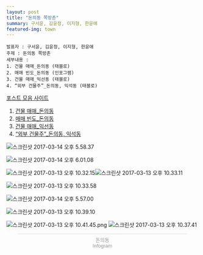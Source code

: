 ```yaml
---
layout: post
title: "돈의동 쪽방촌"
summary: 구서윤, 김윤정, 이지형, 한윤애
featured-img: town
---
```


```
발표자 : 구서윤, 김윤정, 이지형, 한윤애
주제 : 돈의동 쪽방촌
세부내용 :
1. 건물 매매_돈의동 (태블로)
2. 매매 빈도_돈의동 (인포그램)
3. 건물 매매_익선동 (태블로)
4. “외부 건물주”_돈의동, 익석동 (태블로)
```

[포스트 모음 사이트]( https://jongno3ga.wordpress.com/)

1. [건물 매매_돈의동](https://goo.gl/hLOhb9)
2. [매매 빈도_돈의동 ](https://goo.gl/Nt7lxk)
3. [건물 매매_익선동](https://goo.gl/2DzVNb)
4. [“외부 건물주”_돈의동, 익석동 ](https://goo.gl/4oEfpQ)

![스크린샷 2017-03-14 오후 5.58.37](https://jongno3ga.files.wordpress.com/2017/03/ec8aa4ed81aceba6b0ec83b7-2017-03-14-ec98a4ed9b84-5-58-37.png?w=768)

![스크린샷 2017-03-14 오후 6.01.08](https://jongno3ga.files.wordpress.com/2017/03/ec8aa4ed81aceba6b0ec83b7-2017-03-14-ec98a4ed9b84-6-01-08.png?w=768)

![스크린샷 2017-03-13 오후 10.32.15](https://jongno3ga.files.wordpress.com/2017/03/ec8aa4ed81aceba6b0ec83b7-2017-03-13-ec98a4ed9b84-10-32-15.png?w=768)![스크린샷 2017-03-13 오후 10.33.11](https://jongno3ga.files.wordpress.com/2017/03/ec8aa4ed81aceba6b0ec83b7-2017-03-13-ec98a4ed9b84-10-33-11.png?w=768)

![스크린샷 2017-03-13 오후 10.33.58](https://jongno3ga.files.wordpress.com/2017/03/ec8aa4ed81aceba6b0ec83b7-2017-03-13-ec98a4ed9b84-10-33-58.png?w=768)

![스크린샷 2017-03-14 오후 5.57.00](https://jongno3ga.files.wordpress.com/2017/03/ec8aa4ed81aceba6b0ec83b7-2017-03-14-ec98a4ed9b84-5-57-00.png?w=768)



![스크린샷 2017-03-13 오후 10.39.10](https://jongno3ga.files.wordpress.com/2017/03/ec8aa4ed81aceba6b0ec83b7-2017-03-13-ec98a4ed9b84-10-39-10.png?w=768)

![스크린샷 2017-03-13 오후 10.41.45.png](https://jongno3ga.files.wordpress.com/2017/03/ec8aa4ed81aceba6b0ec83b7-2017-03-13-ec98a4ed9b84-10-41-45.png?w=768)
![스크린샷 2017-03-13 오후 10.37.41](https://jongno3ga.files.wordpress.com/2017/03/ec8aa4ed81aceba6b0ec83b7-2017-03-13-ec98a4ed9b84-10-37-41.png?w=768)



<html><body>
<div class="infogram-embed" data-id="06b0e8dc-84db-4496-b4e3-9cd6b587255d" data-type="interactive" data-title="돈의동"></div><script>!function(e,t,n,s){var i="InfogramEmbeds",o=e.getElementsByTagName(t)[0],d=/^http:/.test(e.location)?"http:":"https:";if(/^\/{2}/.test(s)&&(s=d+s),window[i]&&window[i].initialized)window[i].process&&window[i].process();else if(!e.getElementById(n)){var a=e.createElement(t);a.async=1,a.id=n,a.src=s,o.parentNode.insertBefore(a,o)}}(document,"script","infogram-async","https://e.infogram.com/js/dist/embed-loader-min.js");</script><div style="padding:8px 0;font-family:Arial!important;font-size:13px!important;line-height:15px!important;text-align:center;border-top:1px solid #dadada;margin:0 30px"><a href="https://infogram.com/06b0e8dc-84db-4496-b4e3-9cd6b587255d" style="color:#989898!important;text-decoration:none!important;" target="_blank">돈의동</a><br><a href="https://infogram.com" style="color:#989898!important;text-decoration:none!important;" target="_blank" rel="nofollow">Infogram</a></div>
</body></html>